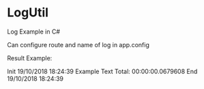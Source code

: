 # LogUtil
Log Example in C#

Can configure route and name of log in app.config


Result Example:

Init 19/10/2018 18:24:39
	Example Text
	Total: 00:00:00.0679608
End 19/10/2018 18:24:39
